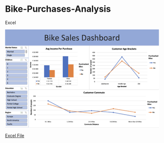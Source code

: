 # Bike-Purchases-Analysis
Excel


![Bikes Data Dashboard](bikes_dashboard_image.png)


[Excel File]()
